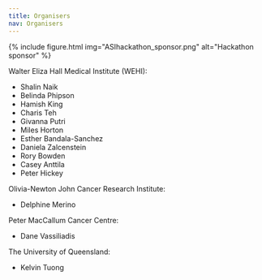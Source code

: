 ```yaml
---
title: Organisers
nav: Organisers
---
```


{% include figure.html img="ASIhackathon_sponsor.png" alt="Hackathon sponsor" %}

Walter Eliza Hall Medical Institute (WEHI):

* Shalin Naik
* Belinda Phipson 
* Hamish King
* Charis Teh
* Givanna Putri
* Miles Horton
* Esther Bandala-Sanchez
* Daniela Zalcenstein
* Rory Bowden
* Casey Anttila
* Peter Hickey

Olivia-Newton John Cancer Research Institute:

* Delphine Merino

Peter MacCallum Cancer Centre:

* Dane Vassiliadis

The University of Queensland:

* Kelvin Tuong